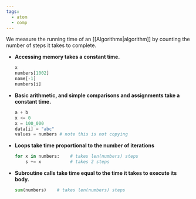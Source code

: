 ```yaml
---
tags:
  - atom
  - comp
---
```

We measure the running time of an [[Algorithms|algorithm]] by counting the number of steps
it takes to complete.

- **Accessing memory takes a constant time.**
	```python
	x
	numbers[1002]
	name[-1]
	numbers[i]
	```
- **Basic arithmetic, and simple comparisons and assignments take a constant time.**
	```python
	a + b
	x <= 0
	x = 100_000
	data[i] = "abc"
	values = numbers # note this is not copying
	```
- **Loops take time proportional to the number of iterations**
	```python
	for x in numbers:    # takes len(numbers) steps
		s += x           # takes 2 steps 
	```
- **Subroutine calls take time equal to the time it takes to execute its body.**
	```python
	sum(numbers)    # takes len(numbers) steps
	```